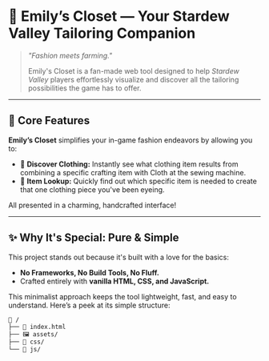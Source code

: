 # 🧵 Emily’s Closet — Your Stardew Valley Tailoring Companion

> *"Fashion meets farming."*
>
> Emily's Closet is a fan-made web tool designed to help *Stardew Valley* players effortlessly visualize and discover all the tailoring possibilities the game has to offer.

---

## 🎯 Core Features

**Emily’s Closet** simplifies your in-game fashion endeavors by allowing you to:

- 👗 **Discover Clothing:** Instantly see what clothing item results from combining a specific crafting item with Cloth at the sewing machine.
- 🧣 **Item Lookup:** Quickly find out which specific item is needed to create that one clothing piece you've been eyeing.

All presented in a charming, handcrafted interface!

---

## ✨ Why It's Special: Pure & Simple

This project stands out because it's built with a love for the basics:

- **No Frameworks, No Build Tools, No Fluff.**
- Crafted entirely with **vanilla HTML, CSS, and JavaScript.**

This minimalist approach keeps the tool lightweight, fast, and easy to understand. Here’s a peek at its simple structure:

```bash
📁 /
├── 📄 index.html
├── 🖼️ assets/
├── 🎨 css/
└── 📜 js/
